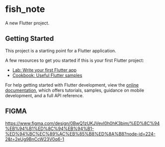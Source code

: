 # fish_note

A new Flutter project.

## Getting Started

This project is a starting point for a Flutter application.

A few resources to get you started if this is your first Flutter project:

- [Lab: Write your first Flutter app](https://docs.flutter.dev/get-started/codelab)
- [Cookbook: Useful Flutter samples](https://docs.flutter.dev/cookbook)

For help getting started with Flutter development, view the
[online documentation](https://docs.flutter.dev/), which offers tutorials,
samples, guidance on mobile development, and a full API reference.


## FIGMA

https://www.figma.com/design/0BwQ1zUKJVevI0h0hK3bim/%ED%8C%94%EB%94%B1%ED%8C%94%EB%94%B1-%ED%94%BC%EC%89%AC%EB%85%B8%ED%8A%B8?node-id=224-2&t=2eUg9BnCcW23V0q6-1
